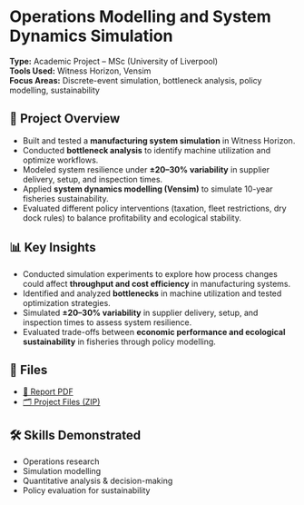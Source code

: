 # Operations Modelling and System Dynamics Simulation  

**Type:** Academic Project – MSc (University of Liverpool)  
**Tools Used:** Witness Horizon, Vensim  
**Focus Areas:** Discrete-event simulation, bottleneck analysis, policy modelling, sustainability  

## 📑 Project Overview  
- Built and tested a **manufacturing system simulation** in Witness Horizon.  
- Conducted **bottleneck analysis** to identify machine utilization and optimize workflows.  
- Modeled system resilience under **±20–30% variability** in supplier delivery, setup, and inspection times.  
- Applied **system dynamics modelling (Vensim)** to simulate 10-year fisheries sustainability.  
- Evaluated different policy interventions (taxation, fleet restrictions, dry dock rules) to balance profitability and ecological stability.  

## 📊 Key Insights  
- Conducted simulation experiments to explore how process changes could affect **throughput and cost efficiency** in manufacturing systems.  
- Identified and analyzed **bottlenecks** in machine utilization and tested optimization strategies.  
- Simulated **±20–30% variability** in supplier delivery, setup, and inspection times to assess system resilience.  
- Evaluated trade-offs between **economic performance and ecological sustainability** in fisheries through policy modelling.  

## 📂 Files  
- [📄 Report PDF](./annotated-EBUS504_CHRISTINA_201805307.docx.pdf)  
- [🗂️ Project Files (ZIP)](ProjectFiles.zip)  

## 🛠️ Skills Demonstrated  
- Operations research  
- Simulation modelling  
- Quantitative analysis & decision-making  
- Policy evaluation for sustainability  
